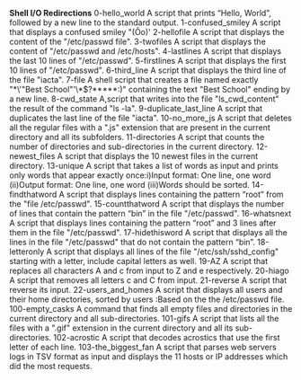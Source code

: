 **Shell I/O Redirections**
0-hello_world
A script that prints “Hello, World”, followed by a new line to the standard output.
1-confused_smiley
A script that displays a confused smiley "(Ôo)'
2-hellofile
A script that displays the content of the "/etc/passwd file".
3-twofiles
A script that displays the content of "/etc/passwd and /etc/hosts".
4-lastlines
A script that displays the last 10 lines of "/etc/passwd".
5-firstlines
A script that displays the first 10 lines of "/etc/passwd".
6-third_line
A script that displays the third line of the file "iacta".
7-file
A shell script that creates a file named exactly "\*\\'"Best School"\'\\*$\?\*\*\*\*\*:)" containing the text "Best School" ending by a new line.
8-cwd_state
A,script that writes into the file "ls_cwd_content" the result of the command "ls -la".
9-duplicate_last_line
A script that duplicates the last line of the file "iacta".
10-no_more_js
A script that deletes all the regular files with a ".js" extension that are present in the current directory and all its subfolders.
11-directories
A script that counts the number of directories and sub-directories in the current directory.
12-newest_files
A script that displays the 10 newest files in the current directory.
13-unique
A script that takes a list of words as input and prints only words that appear exactly once:i)Input format: One line, one word (ii)Output format: One line, one word (iii)Words should be sorted.
14-findthatword
A script that displays lines containing the pattern “root” from the "file /etc/passwd".
15-countthatword
A script that displays the number of lines that contain the pattern “bin” in the file "/etc/passwd".
16-whatsnext
A script that displays lines containing the pattern “root” and 3 lines after them in the file "/etc/passwd".
17-hidethisword
A script that displays all the lines in the file "/etc/passwd" that do not contain the pattern “bin”.
18-letteronly
A script that displays all lines of the file "/etc/ssh/sshd_config" starting with a letter, include capital letters as well.
19-AZ
A script that replaces all characters A and c from input to Z and e respectively.
20-hiago
A script that removes all letters c and C from input.
21-reverse
A script that reverse its input.
22-users_and_homes
A script that displays all users and their home directories, sorted by users
:Based on the the /etc/passwd file.
100-empty_casks
A command that finds all empty files and directories in the current directory and all sub-directories.
101-gifs
A script that lists all the files with a ".gif" extension in the current directory and all its sub-directories.
102-acrostic
A script that decodes acrostics that use the first letter of each line.
103-the_biggest_fan
A script that parses web servers logs in TSV format as input and displays the 11 hosts or IP addresses which did the most requests.


